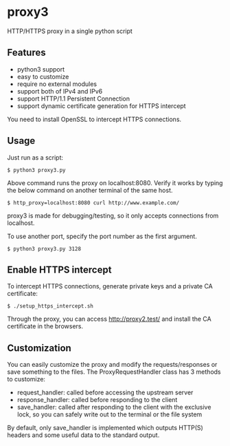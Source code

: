 # proxy3

HTTP/HTTPS proxy in a single python script


## Features
* python3 support
* easy to customize
* require no external modules
* support both of IPv4 and IPv6
* support HTTP/1.1 Persistent Connection
* support dynamic certificate generation for HTTPS intercept

You need to install OpenSSL to intercept HTTPS connections.


## Usage

Just run as a script:

```
$ python3 proxy3.py
```

Above command runs the proxy on localhost:8080.
Verify it works by typing the below command on another terminal of the same host.

```
$ http_proxy=localhost:8080 curl http://www.example.com/
```

proxy3 is made for debugging/testing, so it only accepts connections from localhost.

To use another port, specify the port number as the first argument.

```
$ python3 proxy3.py 3128
```


## Enable HTTPS intercept

To intercept HTTPS connections, generate private keys and a private CA certificate:

```
$ ./setup_https_intercept.sh
```

Through the proxy, you can access http://proxy2.test/ and install the CA certificate in the browsers.


## Customization

You can easily customize the proxy and modify the requests/responses or save something to the files.
The ProxyRequestHandler class has 3 methods to customize:

* request_handler: called before accessing the upstream server
* response_handler: called before responding to the client
* save_handler: called after responding to the client with the exclusive lock, so you can safely write out to the terminal or the file system

By default, only save_handler is implemented which outputs HTTP(S) headers and some useful data to the standard output.
